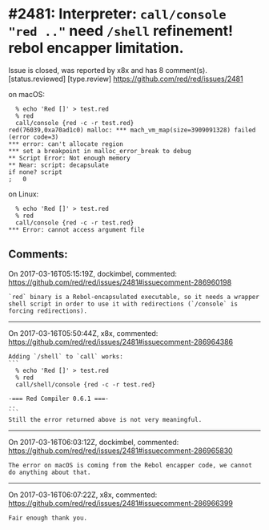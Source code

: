 
#2481: Interpreter: `call/console "red .."` need `/shell` refinement! rebol encapper limitation.
================================================================================
Issue is closed, was reported by x8x and has 8 comment(s).
[status.reviewed] [type.review]
<https://github.com/red/red/issues/2481>

on macOS:
```
  % echo 'Red []' > test.red
  % red
  call/console {red -c -r test.red}
red(76039,0xa70ad1c0) malloc: *** mach_vm_map(size=3909091328) failed (error code=3)
*** error: can't allocate region
*** set a breakpoint in malloc_error_break to debug
** Script Error: Not enough memory
** Near: script: decapsulate 
if none? script
;   0
```
on Linux:
```
  % echo 'Red []' > test.red
  % red
  call/console {red -c -r test.red}
*** Error: cannot access argument file
```


Comments:
--------------------------------------------------------------------------------

On 2017-03-16T05:15:19Z, dockimbel, commented:
<https://github.com/red/red/issues/2481#issuecomment-286960198>

    `red` binary is a Rebol-encapsulated executable, so it needs a wrapper shell script in order to use it with redirections (`/console` is forcing redirections).

--------------------------------------------------------------------------------

On 2017-03-16T05:50:44Z, x8x, commented:
<https://github.com/red/red/issues/2481#issuecomment-286964386>

    Adding `/shell` to `call` works:
    ```
      % echo 'Red []' > test.red
      % red
      call/shell/console {red -c -r test.red}
    
    -=== Red Compiler 0.6.1 ===- 
    ..
    ```
    Still the error returned above is not very meaningful.

--------------------------------------------------------------------------------

On 2017-03-16T06:03:12Z, dockimbel, commented:
<https://github.com/red/red/issues/2481#issuecomment-286965830>

    The error on macOS is coming from the Rebol encapper code, we cannot do anything about that.

--------------------------------------------------------------------------------

On 2017-03-16T06:07:22Z, x8x, commented:
<https://github.com/red/red/issues/2481#issuecomment-286966399>

    Fair enough thank you.

